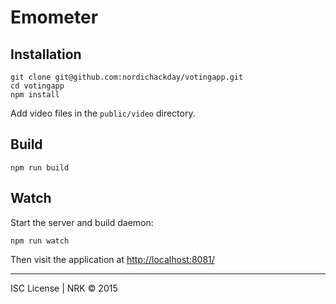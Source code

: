 # Emometer

## Installation

```shell
git clone git@github.com:nordichackday/votingapp.git
cd votingapp
npm install
```

Add video files in the `public/video` directory.

## Build

```shell
npm run build
```

## Watch

Start the server and build daemon:

```shell
npm run watch
```

Then visit the application at [http://localhost:8081/](http://localhost:8081/)

---

ISC License | NRK &copy; 2015
